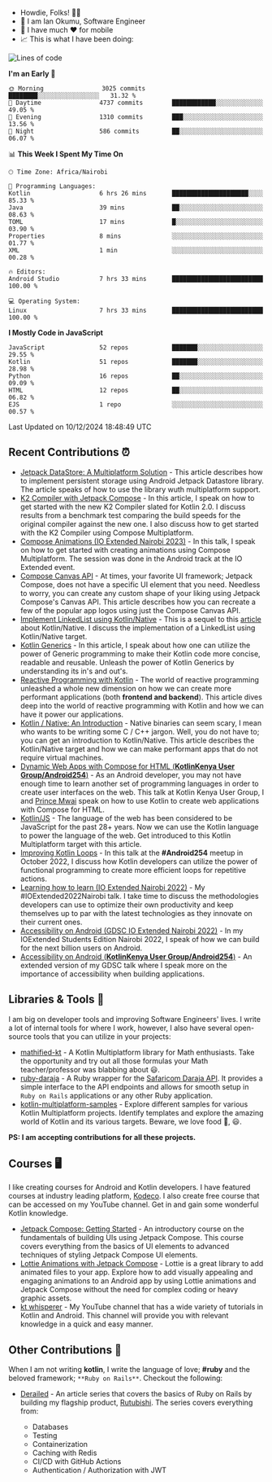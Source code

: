 
* Howdie, Folks! 👋🤓
* 🤪 I am Ian Okumu, Software Engineer
* 📱 I have much ❤️ for mobile
* 📈 This is what I have been doing:
  
[//]: # ( <a href="https://otsembo.github.io/OtsemboPortfolio/" style="margin-right:.5%; margin-top=.5%;">)

[//]: # (  <img align="center" src="https://github-readme-stats.vercel.app/api/top-langs/?username=otsembo&layout=compact"  alt="xyz"/>)

[//]: # (</a>)

<!--START_SECTION:waka-->
![Lines of code](https://img.shields.io/badge/From%20Hello%20World%20I%27ve%20Written-4.5%20million%20lines%20of%20code-blue)

**I'm an Early 🐤** 

```text
🌞 Morning                3025 commits        ████████░░░░░░░░░░░░░░░░░   31.32 % 
🌆 Daytime                4737 commits        ████████████░░░░░░░░░░░░░   49.05 % 
🌃 Evening                1310 commits        ███░░░░░░░░░░░░░░░░░░░░░░   13.56 % 
🌙 Night                  586 commits         ██░░░░░░░░░░░░░░░░░░░░░░░   06.07 % 
```


📊 **This Week I Spent My Time On** 

```text
🕑︎ Time Zone: Africa/Nairobi

💬 Programming Languages: 
Kotlin                   6 hrs 26 mins       █████████████████████░░░░   85.33 % 
Java                     39 mins             ██░░░░░░░░░░░░░░░░░░░░░░░   08.63 % 
TOML                     17 mins             █░░░░░░░░░░░░░░░░░░░░░░░░   03.90 % 
Properties               8 mins              ░░░░░░░░░░░░░░░░░░░░░░░░░   01.77 % 
XML                      1 min               ░░░░░░░░░░░░░░░░░░░░░░░░░   00.28 % 

🔥 Editors: 
Android Studio           7 hrs 33 mins       █████████████████████████   100.00 % 

💻 Operating System: 
Linux                    7 hrs 33 mins       █████████████████████████   100.00 % 
```

**I Mostly Code in JavaScript** 

```text
JavaScript               52 repos            ███████░░░░░░░░░░░░░░░░░░   29.55 % 
Kotlin                   51 repos            ███████░░░░░░░░░░░░░░░░░░   28.98 % 
Python                   16 repos            ██░░░░░░░░░░░░░░░░░░░░░░░   09.09 % 
HTML                     12 repos            ██░░░░░░░░░░░░░░░░░░░░░░░   06.82 % 
EJS                      1 repo              ░░░░░░░░░░░░░░░░░░░░░░░░░   00.57 % 
```




 Last Updated on 10/12/2024 18:48:49 UTC
<!--END_SECTION:waka-->

## Recent Contributions :alarm_clock:
- [Jetpack DataStore: A Multiplatform Solution](https://otsembo.hashnode.dev/jetpack-datastore-a-multiplatform-solution) - This article describes how to implement persistent storage using Android Jetpack Datastore library. The article speaks of how to use the library wuth multiplatform support.
- [K2 Compiler with Jetpack Compose](https://otsembo.hashnode.dev/k2-compiler-chronicles-jetpack-compose) - In this article, I speak on how to get started with the new K2 Compiler slated for Kotlin 2.0. I discuss results from a benchmark test comparing the build speeds for the original compiler against the new one. I also discuss how to get started with the K2 Compiler using Compose Multiplatform.
- [Compose Animations (IO Extended Nairobi 2023)](https://sessionize.com/ian-okumu/) - In this talk, I speak on how to get started with creating animations using Compose Multiplatform. The session was done in the Android track at the IO Extended event.
- [Compose Canvas API](https://otsembo.hashnode.dev/compose-canvas-api) - At times, your favorite UI framework; Jetpack Compose, does not have a specific UI element that you need. Needless to worry, you can create any custom shape of your liking using Jetpack Compose's Canvas API. This article describes how you can recreate a few of the popular app logos using just the Compose Canvas API.
- [Implement LinkedList using Kotlin/Native](https://otsembo.hashnode.dev/implement-a-linkedlist-using-kotlinnative) - This is a sequel to this [article](https://otsembo.hashnode.dev/kotlin-native-an-introduction) about Kotlin/Native. I discuss the implementation of a LinkedList using Kotlin/Native target.
- [Kotlin Generics](https://otsembo.hashnode.dev/getting-more-concise-with-kotlin-generics) - In this article, I speak about how one can utilize the power of Generic programming to make their Kotlin code more concise, readable and reusable. Unleash the power of Kotlin Generics by understanding its in's and out's.
- [Reactive Programming with Kotlin](https://otsembo.hashnode.dev/reactive-programming-with-kotlin) - The world of reactive programming unleashed a whole new dimension on how we can create more performant applications (both **frontend and backend**). This article dives deep into the world of reactive programming with Kotlin and how we can have it power our applications.
- [Kotlin / Native: An Introduction](https://otsembo.hashnode.dev/kotlin-native-an-introduction) - Native binaries can seem scary, I mean who wants to be writing some C / C++ jargon. Well, you do not have to; you can get an introduction to Kotlin/Native. This article describes the Kotlin/Native target and how we can make performant apps that do not require virtual machines.
- [Dynamic Web Apps with Compose for HTML (**KotlinKenya User Group/Android254**)](https://twitter.com/254androiddevs/status/1649713512858501123) - As an Android developer, you may not have enough time to learn another set of programming languages in order to create user interfaces on the web. This talk at Kotlin Kenya User Group, I and [Prince Mwai](https://github.com/prince475) speak on how to use Kotlin to create web applications with Compose for HTML.
- [Kotlin/JS](https://medium.com/@okumu.otsembo/kotlin-js-magic-awaits-e69dfd7b3deb) - The language of the web has been considered to be JavaScript for the past 28+ years. Now we can use the Kotlin language to power the language of the web. Get introduced to this Kotlin Multiplatform target with this article.
- [Improving Kotlin Loops](https://www.linkedin.com/posts/annunziatakinya_android254-kotlinkenya-activity-6986233662841237504-rELY?utm_source=share&utm_medium=member_desktop) - In this talk at the **#Android254** meetup in October 2022, I discuss how Kotlin developers can utilize the power of functional programming to create more efficient loops for repetitive actions.
- [Learning how to learn (IO Extended Nairobi 2022)](https://sessionize.com/ian-okumu/) - My #IOExtended2022Nairobi talk. I take time to discuss the methodologies developers can use to optimize their own productivity and keep themselves up to par with the latest technologies as they innovate on their current ones.
- [Accessibility on Android (GDSC IO Extended Nairobi 2022)](https://sessionize.com/ian-okumu/) - In my IOExtended Students Edition Nairobi 2022, I speak of how we can build for the next billion users on Android.
- [Accessibility on Android (**KotlinKenya User Group/Android254**)](https://twitter.com/254androiddevs) - An extended version of my GDSC talk where I speak more on the importance of accessibility when building applications.

## Libraries & Tools :hammer:
I am big on developer tools and improving Software Engineers' lives. I write a lot of internal tools for where I work, however, I also have several open-source tools that you can utilize in your projects:

- [mathified-kt](https://github.com/otsembo/mathified-kt) - A Kotlin Multiplatform library for Math enthusiasts. Take the opportunity and try out all those formulas your Math teacher/professor was blabbing about :smiley:.
- [ruby-daraja](https://github.com/otsembo/ruby-daraja) - A Ruby wrapper for the [Safaricom Daraja API](https://developer.safaricom.co.ke). It provides a simple interface to the API endpoints and allows for smooth setup in `Ruby on Rails` applications or any other Ruby application.
- [kotlin-multiplatform-samples](https://github.com/rutubishi/kotlin-multiplatform-samples) - Explore different samples for various Kotlin Multiplatform projects. Identify templates and explore the amazing world of Kotlin and its various targets. Beware, we love food :fries:, :smiley:.

**PS: I am accepting contributions for all these projects.**

## Courses 🖥️
I like creating courses for Android and Kotlin developers. I have featured courses at industry leading platform, [Kodeco](https://kodeco.com). I also create free course that can be accessed on my YouTube channel. Get in and gain some wonderful Kotlin knowledge.

- [Jetpack Compose: Getting Started](https://www.kodeco.com/38708142-jetpack-compose-getting-started) -  An introductory course on the fundamentals of building UIs using Jetpack Compose. This course covers everything from the basics of UI elements to advanced techniques of styling Jetpack Compose UI elements.
- [Lottie Animations with Jetpack Compose](https://academy.droidcon.com/course/lottie-animations-in-android-jetpack-compose) - Lottie is a great library to add animated files to your app. Explore how to add visually appealing and engaging animations to an Android app by using Lottie animations and Jetpack Compose without the need for complex coding or heavy graphic assets. 
- [kt whisperer](https://www.youtube.com/@kt_whisperer) - My YouTube channel that has a wide variety of tutorials in Kotlin and Android. This channel will provide you with relevant knowledge in a quick and easy manner.

## Other Contributions :bookmark:

When I am not writing **kotlin**, I write the language of love; **#ruby** and the beloved framework; `**Ruby on Rails**`. Checkout the following:

- [Derailed](https://medium.com/@okumu.otsembo/list/derailed-57327fb5a34c) - An article series that covers the basics of Ruby on Rails by building my flagship product, [Rutubishi](https://github.com/rutubishi). The series covers everything from:
  
  - Databases
  - Testing
  - Containerization
  - Caching with Redis
  - CI/CD with GitHub Actions
  - Authentication / Authorization with JWT

<!---
otsembo/otsembo is a ✨ special ✨ repository because its `README.md` (this file) appears on your GitHub profile.
You can click the Preview link to take a look at your changes.
--->
